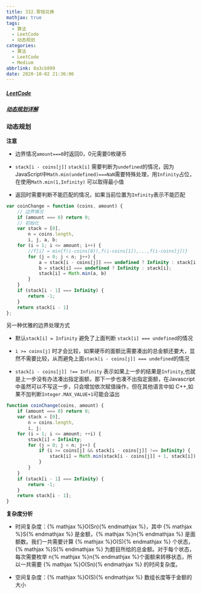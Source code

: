 ```yaml
---
title: 332.零钱兑换
mathjax: true
tags:
  - 算法
  - LeetCode
  - 动态规划
categories:
  - 算法
  - LeetCode
  - Medium
abbrlink: 8a3cb899
date: 2020-10-02 21:36:06
---
```


##### [LeetCode](https://leetcode-cn.com/problems/coin-change/)

##### [动态规划详解](/posts/68932b1a/)

### 动态规划

**注意**

+ 边界情况`amount===0`时返回0，0元需要0枚硬币

+ `stack[i - coins[j]]` `stack[i]` 需要判断为`undefined`的情况，因为JavaScript中`Math.min(undefined)===NaN`需要特殊处理，用`Infinity`占位，在使用`Math.min(1,Infinity)` 可以取得最小值

+ 返回时需要判断不能匹配的情况，如果当前位置为`Infinity`表示不能匹配

```javascript
var coinChange = function (coins, amount) {
    // 边界情况
    if (amount === 0) return 0;
    // 初始化
    var stack = [0],
        n = coins.length,
        i, j, a, b;
    for (i = 1; i <= amount; i++) {
        //f[i] = min{f(i-coins[0]),f(i-coins[1]),...,f(i-coins[j])}
        for (j = 0; j < n; j++) {
            a = stack[i - coins[j]] === undefined ? Infinity : stack[i - coins[j]];
            b = stack[i] === undefined ? Infinity : stack[i];
            stack[i] = Math.min(a, b)
        }
    }
    if (stack[i - 1] === Infinity) {
        return -1;
    }
    return stack[i - 1]
};
```

另一种优雅的边界处理方式

+ 默认`stack[i] = Infinity` 避免了上面判断 `stack[i] === undefined`的情况

+ `i >= coins[j]` 时才会比较，如果硬币的面额比需要凑出的总金额还要大，显然不需要比较，从而避免上面`stack[i - coins[j]] === undefined`的情况

+ `stack[i - coins[j]] !== Infinity` 表示如果上一步的结果是`Infinity`,也就是上一步没有办法凑出指定面额，那下一步也凑不出指定面额，在Javascript中虽然可以不写这一步，只会增加依次赋值操作，但在其他语言中如 C++,如果不加判断`Integer.MAX_VALUE+1`可能会溢出

```javascript
function coinChange(coins, amount) {
    if (amount === 0) return 0;
    var stack = [0],
        n = coins.length,
        i, j;
    for (i = 1; i <= amount; ++i) {
        stack[i] = Infinity;
        for (j = 0; j < n; j++) {
            if (i >= coins[j] && stack[i - coins[j]] !== Infinity) {
                stack[i] = Math.min(stack[i - coins[j]] + 1, stack[i])
            }
        }
    }
    if (stack[i - 1] === Infinity) {
        return -1;
    }
    return stack[i - 1];
}
```
**复杂度分析**

+ 时间复杂度：{% mathjax %}O(Sn){% endmathjax %}，其中 {% mathjax %}S{% endmathjax %} 是金额，{% mathjax %}n{% endmathjax %} 是面额数。我们一共需要计算 {% mathjax %}O(S){% endmathjax %} 个状态，{% mathjax %}S{% endmathjax %} 为题目所给的总金额。对于每个状态，每次需要枚举 n{% mathjax %}n{% endmathjax %}个面额来转移状态，所以一共需要 {% mathjax %}O(Sn){% endmathjax %} 的时间复杂度。

+ 空间复杂度：{% mathjax %}O(S){% endmathjax %} 数组长度等于金额的大小
